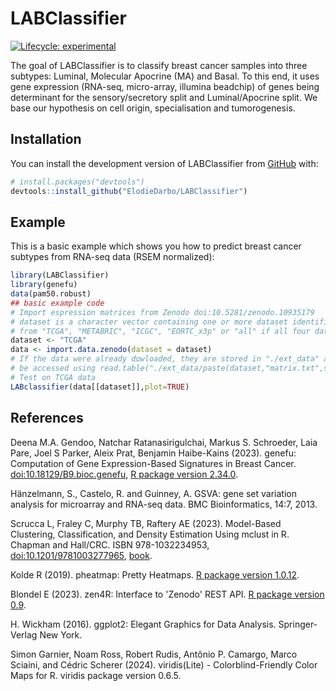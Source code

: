 
# LABClassifier

<!-- badges: start -->
[![Lifecycle: experimental](https://img.shields.io/badge/lifecycle-experimental-orange.svg)](https://lifecycle.r-lib.org/articles/stages.html#experimental)
<!-- badges: end -->

The goal of LABClassifier is to classify breast cancer samples into three subtypes: Luminal, Molecular Apocrine (MA) and Basal. To this end, it uses gene expression (RNA-seq, micro-array, illumina beadchip) of genes being determinant for the sensory/secretory split and Luminal/Apocrine split. We base our hypothesis on cell origin, specialisation and tumorogenesis.

## Installation

You can install the development version of LABClassifier from [GitHub](https://github.com/) with:

``` r
# install.packages("devtools")
devtools::install_github("ElodieDarbo/LABClassifier")
```

## Example

This is a basic example which shows you how to predict breast cancer subtypes from RNA-seq data (RSEM normalized):

``` r
library(LABClassifier)
library(genefu)
data(pam50.robust)
## basic example code
# Import espression matrices from Zenodo doi:10.5281/zenodo.10935179
# dataset is a character vector containing one or more dataset identifiers
# from "TCGA", "METABRIC", "ICGC", "EORTC_x3p" or "all" if all four datasets are wanted.
dataset <- "TCGA"
data <- import.data.zenodo(dataset = dataset)
# If the data were already dowloaded, they are stored in "./ext_data" and can
# be accessed using read.table("./ext_data/paste(dataset,"matrix.txt",sep="_"),header=T,row.names=1)
# Test on TCGA data
LABclassifier(data[[dataset]],plot=TRUE)
```

## References

Deena M.A. Gendoo, Natchar Ratanasirigulchai, Markus S. Schroeder, Laia Pare, Joel S Parker, Aleix Prat, Benjamin Haibe-Kains (2023). genefu: Computation of Gene Expression-Based Signatures in Breast Cancer. [doi:10.18129/B9.bioc.genefu](https://doi.org/10.18129/B9.bioc.genefu), [R package version 2.34.0](https://bioconductor.org/packages/genefu).

Hänzelmann, S., Castelo, R. and Guinney, A. GSVA: gene set variation analysis for microarray and RNA-seq data. BMC Bioinformatics, 14:7, 2013.

Scrucca L, Fraley C, Murphy TB, Raftery AE (2023). Model-Based Clustering, Classification, and Density Estimation Using mclust in R. Chapman and Hall/CRC. ISBN 978-1032234953, [doi:10.1201/9781003277965](https://doi.org/10.1201/9781003277965), [book](https://mclust-org.github.io/book/).

Kolde R (2019). pheatmap: Pretty Heatmaps. [R package version 1.0.12](https://CRAN.R-project.org/package=pheatmap).

Blondel E (2023). zen4R: Interface to 'Zenodo' REST API. [R package version 0.9](https://CRAN.R-project.org/package=zen4R).

H. Wickham (2016). ggplot2: Elegant Graphics for Data Analysis. Springer-Verlag New York.

Simon Garnier, Noam Ross, Robert Rudis, Antônio P. Camargo, Marco Sciaini, and Cédric Scherer (2024). viridis(Lite) - Colorblind-Friendly Color Maps for R. viridis package version 0.6.5.
